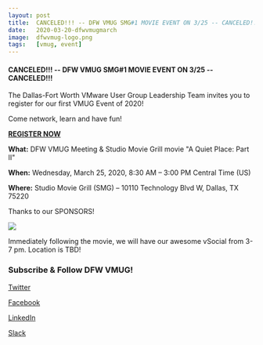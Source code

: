 ```yaml
---
layout: post
title:  CANCELED!!! -- DFW VMUG SMG#1 MOVIE EVENT ON 3/25 -- CANCELED!!!
date:   2020-03-20-dfwvmugmarch
image:  dfwvmug-logo.png
tags:   [vmug, event]
---
```

<h4>CANCELED!!! -- DFW VMUG SMG#1 MOVIE EVENT ON 3/25 -- CANCELED!!!</h4>

The Dallas-Fort Worth VMware User Group Leadership Team invites you to register for our first VMUG Event of 2020!

Come network, learn and have fun!

[**REGISTER NOW**][reglink]

[reglink]:  https://community.vmug.com/events/event-description?CalendarEventKey=bd5d79ae-fece-4a41-95c3-7df2edec2cf9&CommunityKey=728ccc0f-3171-43e8-8cbc-64119afb8c90&Home=%2fcommunities%2flocalcommunityhome

**What:** DFW VMUG Meeting & Studio Movie Grill movie "A Quiet Place: Part II"

**When:** Wednesday, March 25, 2020, 8:30 AM – 3:00 PM Central Time (US)

**Where:** Studio Movie Grill (SMG) – 10110 Technology Blvd W, Dallas, TX 75220

Thanks to our SPONSORS!

![]({{site.baseurl}}/img/march-sponsors.jpg)

Immediately following the movie, we will have our awesome vSocial from 3-7 pm. Location is TBD!

<h3> Subscribe & Follow DFW VMUG!</h3>

[Twitter](https://twitter.com/dfwvmug)

[Facebook](https://www.facebook.com/dfwvmug)

[LinkedIn](https://linkedin.com/groups/4456622)

[Slack](https://join.slack.com/t/dfwvmugmembers/shared_invite/enQtNjg0NzUzMTMyMDA2LWI4ZTcwMjNkNDZiZDg3MmM5Yjg2NDZlMDY4OWUxZDMyOTVhZDEwMWRiMjA5M2NlMzRmYTQwOWFkNGNkOTVhNzE
)

